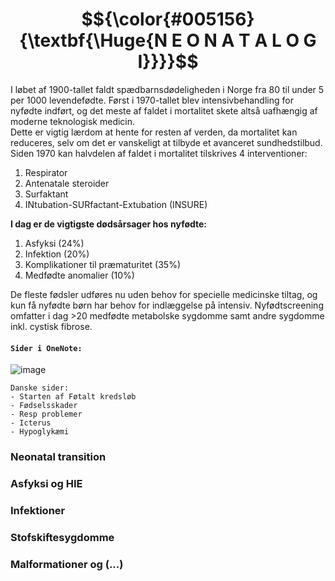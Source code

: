 # $${\color{#005156}{\textbf{\Huge{N E O N A T A L O G I}}}}$$

I løbet af 1900-tallet faldt spædbarnsdødeligheden i Norge fra 80 til under 5 per 1000 levendefødte. Først i 1970-tallet blev intensivbehandling for nyfødte indført, og det meste af faldet i mortalitet skete altså uafhængig af moderne teknologisk medicin.<br>
Dette er vigtig lærdom at hente for resten af verden, da mortalitet kan reduceres, selv om det er vanskeligt at tilbyde et avanceret sundhedstilbud. Siden 1970 kan halvdelen af faldet i mortalitet tilskrives 4 interventioner:

1. Respirator
2. Antenatale steroider
3. Surfaktant
4. INtubation-SURfactant-Extubation (INSURE)

**I dag er de vigtigste dødsårsager hos nyfødte:**
1. Asfyksi (24%)
2. Infektion (20%)
3. Komplikationer til præmaturitet  (35%)
4. Medfødte anomalier (10%)

De fleste fødsler udføres nu uden behov for specielle medicinske tiltag, og kun få nyfødte børn har behov for indlæggelse på intensiv. Nyfødtscreening omfatter i dag >20 medfødte metabolske sygdomme samt andre sygdomme inkl. cystisk fibrose.<br>

#### `Sider i OneNote:`
![image](https://github.com/user-attachments/assets/5b56b4b8-e2e4-41cc-bb93-b46a22117382)

```
Danske sider:
- Starten af Føtalt kredsløb
- Fødselsskader
- Resp problemer
- Icterus
- Hypoglykæmi
```

### Neonatal transition

### Asfyksi og HIE

### Infektioner

### Stofskiftesygdomme

### Malformationer og (...)
